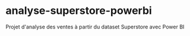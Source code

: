 # analyse-superstore-powerbi
Projet d'analyse des ventes à partir du dataset Superstore avec Power BI
